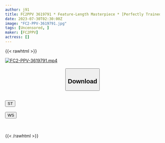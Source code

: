 ```yaml
---
author: j91
title: FC2PPV 3619791 * Feature-Length Masterpiece * [Perfectly Trained Beautiful Body] Libido Gachi Strong Meat Wife 27 Years Old. Vaginal Pressure Max Gorigori Woman On Top Posture Athlete’s Vaginal Cum Shot Fuck That Knocks Down A Cock Like A Horse!! [cen]
date: 2023-07-30T02:30:00Z
image: "FC2-PPV-3619791.jpg"
tags: [Uncensored, ]
maker: [FC2PPV]
actress: []
---
```



{{< rawhtml >}}

<div class="video" data-videoid="rdv4ByWZXMixzq">
    <a href="javascript:;">
        <img src="https://my.j91.asia/posts/FC2-PPV-3619791/FC2-PPV-3619791.jpg" width="WIDTH" height="HEIGHT" alt="FC2-PPV-3619791.mp4" loading="lazy">
    </a>
</div>

<script type="text/javascript" src="https://j91.asia/asset/on-demand-st.js"></script>

<br>
  <link rel="stylesheet" href="https://j91.asia/asset/bs5.css">
  
  <center>
  <button class="btn btn-primary" type="button" data-bs-toggle="collapse" data-bs-target=".multi-collapse" aria-expanded="false" aria-controls="multiCollapseExample1 multiCollapseExample2"><h2>Download</h2></button></center>
</p>
<div class="row">
  <div class="col">
    <div class="collapse multi-collapse" id="multiCollapseExample1">
      <div class="card card-body">
	      	      <br>
<div class="buttons">  
<a href="https://streamtape.to/v/rdv4ByWZXMixzq"><button class="btn-hover color-3"><i class="fa fa-download"></i> ST</button></a></div>
    </div>
  </div>
</div>
  <div class="col">
    <div class="collapse multi-collapse" id="multiCollapseExample2">
      <div class="card card-body">
	      <br>
<div class="buttons">
    <a href="https://wolfstream.tv/ocjsrzjfcbgx.html"><button class="btn-hover color-9"><i class="fa fa-download"></i> WS</button></a></div>
<br><br>
      </div>
    </div>
  </div>
</div>

{{< /rawhtml >}}